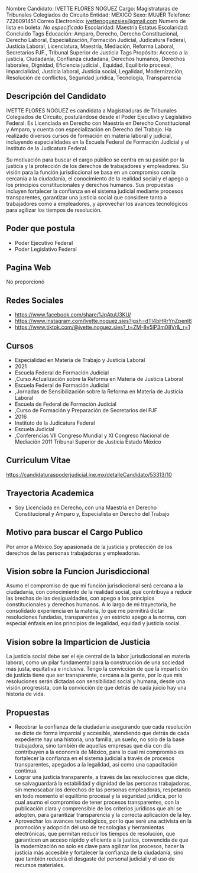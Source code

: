 Nombre Candidato: IVETTE FLORES NOGUEZ
Cargo: Magistraturas de Tribunales Colegiados de Circuito
Entidad: MEXICO
Sexo: MUJER
Telefono: 7226091451
Correo Electronico: ivettenoguezsies@gmail.com
Numero de lista en boleta: *No especificado*
Escolaridad: Maestría
Estatus Escolaridad: Concluido
Tags Educación: Amparo, Derecho, Derecho Constitucional, Derecho Laboral, Especialización, Formación Judicial, Judicatura Federal, Justicia Laboral, Licenciatura, Maestría, Mediación, Reforma Laboral, Secretarios PJF., Tribunal Superior de Justicia
Tags Propósito: Acceso a la justicia, Ciudadanía, Confianza ciudadana, Derechos humanos, Derechos laborales, Dignidad, Eficiencia judicial., Equidad, Equilibrio procesal, Imparcialidad, Justicia laboral, Justicia social, Legalidad, Modernización, Resolución de conflictos, Seguridad jurídica, Tecnología, Transparencia


## Descripción del Candidato 

IVETTE FLORES NOGUEZ es candidata a Magistraduras de Tribunales Colegiados de Circuito, postulándose desde el Poder Ejecutivo y Legislativo Federal. Es Licenciada en Derecho con Maestría en Derecho Constitucional y Amparo, y cuenta con especialización en Derecho del Trabajo. Ha realizado diversos cursos de formación en materia laboral y judicial, incluyendo especialidades en la Escuela Federal de Formación Judicial y el Instituto de la Judicatura Federal.

Su motivación para buscar el cargo público se centra en su pasión por la justicia y la protección de los derechos de trabajadores y empleadores. Su visión para la función jurisdiccional se basa en un compromiso con la cercanía a la ciudadanía, el conocimiento de la realidad social y el apego a los principios constitucionales y derechos humanos. Sus propuestas incluyen fortalecer la confianza en el sistema judicial mediante procesos transparentes, garantizar una justicia social que considere tanto a trabajadores como a empleadores, y aprovechar los avances tecnológicos para agilizar los tiempos de resolución.


## Poder que postula

- Poder Ejecutivo Federal
- Poder Legislativo Federal


## Pagina Web

No proporcionó


## Redes Sociales

- https://www.facebook.com/share/1JqAtuU3KU/
- https://www.instagram.com/ivette.noguez.sies?igsh=dTl4bHRrYnZpenl6
- https://www.tiktok.com/@ivette.noguez.sies?_t=ZM-8v5lP3m08Vr&_r=1


## Cursos

- Especialidad en Materia de Trabajo y Justicia Laboral
- 2021
- Escuela Federal de Formación Judicial
- ,Curso Actualización sobre la Reforma en Materia de Justicia Laboral
- Escuela Federal de Formación Judicial
- ,Jornadas de Sensibilización sobre la Reforma en Materia de Justicia Laboral
- Escuela de Federal de Formación Judicial
- ,Curso de Formación y Preparación de Secretarios del PJF
- 2016
- Instituto de la Judicatura Federal
- Escuela Judicial
- ,Conferencias VII Congreso Mundial y XI Congreso Nacional de Mediación 2011 Tribunal Superior de Justicia Estado México


## Curriculum Vitae

https://candidaturaspoderjudicial.ine.mx/detalleCandidato/53313/10


## Trayectoria Academica

- Soy Licenciada en Derecho, con una Maestría en Derecho Constitucional y Amparo y, Especialista en Derecho del Trabajo


## Motivo para buscar el Cargo Publico

Por amor a México.Soy apasionada de la justicia y protección de los derechos de las personas trabajadoras y empleadoras.


## Vision sobre la Funcion Jurisdiccional

Asumo el compromiso de que mi función jurisdiccional será cercana a la ciudadanía, con conocimiento de la realidad social, que contribuya a reducir las brechas de las desigualdades, con apego a los principios constitucionales y derechos humanos. A lo largo de mi trayectoria, he consolidado experiencia en la materia, lo que me permitirá dictar resoluciones fundadas, transparentes y en estricto apego a la norma, con especial énfasis en los principios de legalidad, equidad y justicia social.


## Vision sobre la Imparticion de Justicia

La justicia social debe ser el eje central de la labor jurisdiccional en materia laboral, como un pilar fundamental para la construcción de una sociedad más justa, equitativa e inclusiva. Tengo la convicción de que la impartición de justicia tiene que ser transparente, cercana a la gente, por lo que mis resoluciones serán dictadas con sensibilidad social y humana, desde una visión progresista, con la convicción de que detrás de cada juicio hay una historia de vida.


## Propuestas

- Recobrar la confianza de la ciudadanía asegurando que cada resolución se dicte de forma imparcial y accesible, atendiendo que detrás de cada expediente hay una historia, una familia, un sueño, no solo de la base trabajadora, sino también de aquellas empresas que día con día contribuyen a la economía de México, para lo cual mi compromiso es fortalecer la confianza en el sistema judicial a través de procesos transparentes, apegados a la legalidad, así como una capacitación continua.
- Lograr una justicia transparente, a través de las resoluciones que dicte, se salvaguardará la estabilidad y dignidad de las personas trabajadoras, sin menoscabar los derechos de las personas empleadoras, respetando en todo momento el equilibrio procesal y la seguridad jurídica, por lo cual asumo el compromiso de tener procesos transparentes, con la publicación clara y comprensible de los criterios jurídicos que ahí se adopten, para garantizar transparencia y la correcta aplicación de la ley.
- Aprovechar los avances tecnológicos, por lo que seré una activista en la promoción y adopción del uso de tecnologías y herramientas electrónicas, que permitan reducir los tiempos de resolución, que garanticen un acceso rápido y eficiente a la justica, convencida de que la modernización no solo es clave para agilizar los procesos, hacer la justicia más accesible y fortalecer la confianza de la ciudadanía, sino que también reducirá el desgaste del personal judicial y el uso de recursos materiales.


